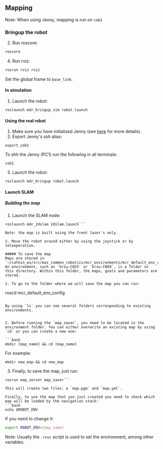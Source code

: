 ## Mapping
Note: When using Jenny, mapping is run on `cob1`

### Bringup the robot

2. Run roscore:

  ```bash
  roscore
  ```
4. Run rviz:
  ```bash
  rosrun rviz rviz
  ```
  Set the global frame to `base_link`.

#### In simulation

1. Launch the robot:
  ```
  roslaunch mdr_bringup_sim robot.launch
  ```

#### Using the real robot
1. Make sure you have initialized Jenny (see [here](working-on-jenny) for more details).
1. Export Jenny's ssh alias:

  ```
  export_cob1
  ```
  To shh the Jenny (PC1) run the following in all terminals:
  ```
  cob1
  ```
3. Launch the robot:
  ```
  roslaunch mdr_bringup robot.launch
  ```


#### Launch SLAM
##### Building the map
1. Launch the SLAM node:
  ```
  roslaunch mdr_2dslam 2dslam.launch```

  Note: the map is built using the front laser's only.

2. Move the robot around either by using the joystick or by teleoperation.  

##### To save the map
Maps are stored in `~/catkin_ws/src/mas_common_robotics/mcr_environments/mcr_default_env_config`. An environment, such as `brsu-C025` or `brsu-C069`, is a folder in this directory. Within this folder, the maps, goals and parameters are stored.  

  1. To go to the folder where we will save the map you can run:  
  ```
  roscd mcr_default_env_config
  ```

  By using `ls` you can see several folders corresponding to existing environments.


  2. Before running the `map_saver`, you need to be located in the environment folder. You can either overwrite an existing map by using `cd` or you can create a new one:

  ```bash
  mkdir [map_name] && cd [map_name]
  ```
  For example:
  ```
  mkdir new_map && cd new_map
  ```

  3. Finally, to save the map, just run:  
  ```
  rosrun map_server map_saver```

  This will create two files: a `map.pgm` and `map.yml`.

Finally, to use the map that you just created you need to check which map will be loaded by the navigation stack:  
  ```bash
  echo $ROBOT_ENV
  ```
If you need to change it:  
  ```bash
  export ROBOT_ENV=[map_name]
  ```

Note: Usually the `.rosc` script is used to set the environment, among other variables.
